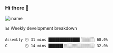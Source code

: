 ### Hi there 👋

<!--
**lv2020/lv2020** is a ✨ _special_ ✨ repository because its `README.md` (this file) appears on your GitHub profile.

Here are some ideas to get you started:

- 🔭 I’m currently working on ...
- 🌱 I’m currently learning ...
- 👯 I’m looking to collaborate on ...
- 🤔 I’m looking for help with ...
- 💬 Ask me about ...
- 📫 How to reach me: ...
- 😄 Pronouns: ...
- ⚡ Fun fact: ...
-->
![:name](https://count.getloli.com/get/@:lv2020)
 <!-- waka-box start -->
📊 Weekly development breakdown
```text
Assembly 🕓 31 mins ██████████████▎░░░░░░ 68.0%
C        🕓 14 mins ██████▋░░░░░░░░░░░░░░ 32.0%
```
<!-- Powered by https://github.com/YouEclipse/waka-box-go . -->
<!-- waka-box end -->
